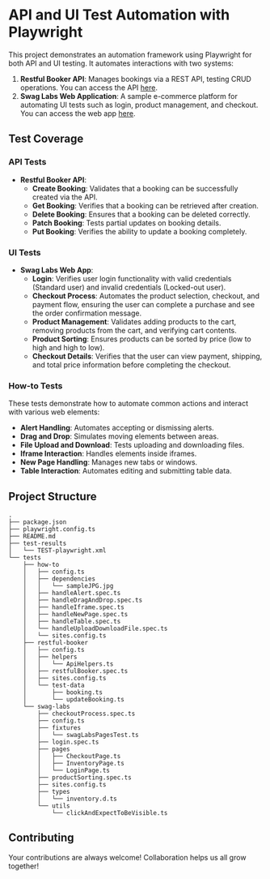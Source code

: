 # API and UI Test Automation with Playwright

This project demonstrates an automation framework using Playwright for both API and UI testing. It automates interactions with two systems:

1. **Restful Booker API**: Manages bookings via a REST API, testing CRUD operations. You can access the API [here](https://restful-booker.herokuapp.com/).
2. **Swag Labs Web Application**: A sample e-commerce platform for automating UI tests such as login, product management, and checkout. You can access the web app [here](https://www.saucedemo.com/).

## Test Coverage

### API Tests
- **Restful Booker API**:
  - **Create Booking**: Validates that a booking can be successfully created via the API.
  - **Get Booking**: Verifies that a booking can be retrieved after creation.
  - **Delete Booking**: Ensures that a booking can be deleted correctly.
  - **Patch Booking**: Tests partial updates on booking details.
  - **Put Booking**: Verifies the ability to update a booking completely.

### UI Tests
- **Swag Labs Web App**:
  - **Login**: Verifies user login functionality with valid credentials (Standard user) and invalid credentials (Locked-out user).
  - **Checkout Process**: Automates the product selection, checkout, and payment flow, ensuring the user can complete a purchase and see the order confirmation message.
  - **Product Management**: Validates adding products to the cart, removing products from the cart, and verifying cart contents.
  - **Product Sorting**: Ensures products can be sorted by price (low to high and high to low).
  - **Checkout Details**: Verifies that the user can view payment, shipping, and total price information before completing the checkout.

### How-to Tests

These tests demonstrate how to automate common actions and interact with various web elements:

- **Alert Handling**: Automates accepting or dismissing alerts.
- **Drag and Drop**: Simulates moving elements between areas.
- **File Upload and Download**: Tests uploading and downloading files.
- **Iframe Interaction**: Handles elements inside iframes.
- **New Page Handling**: Manages new tabs or windows.
- **Table Interaction**: Automates editing and submitting table data.

## Project Structure

```plaintext
.
├── package.json
├── playwright.config.ts
├── README.md
├── test-results
│   └── TEST-playwright.xml
└── tests
    ├── how-to
    │   ├── config.ts
    │   ├── dependencies
    │   │   └── sampleJPG.jpg
    │   ├── handleAlert.spec.ts
    │   ├── handleDragAndDrop.spec.ts
    │   ├── handleIframe.spec.ts
    │   ├── handleNewPage.spec.ts
    │   ├── handleTable.spec.ts
    │   └── handleUploadDownloadFile.spec.ts
    │   └── sites.config.ts
    ├── restful-booker
    │   ├── config.ts
    │   ├── helpers
    │   │   └── ApiHelpers.ts
    │   ├── restfulBooker.spec.ts
    │   ├── sites.config.ts
    │   └── test-data
    │       ├── booking.ts
    │       └── updateBooking.ts
    └── swag-labs
        ├── checkoutProcess.spec.ts
        ├── config.ts
        ├── fixtures
        │   └── swagLabsPagesTest.ts
        ├── login.spec.ts
        ├── pages
        │   ├── CheckoutPage.ts
        │   ├── InventoryPage.ts
        │   └── LoginPage.ts
        ├── productSorting.spec.ts
        ├── sites.config.ts
        ├── types
        │   └── inventory.d.ts
        └── utils
            └── clickAndExpectToBeVisible.ts
```

## Contributing
Your contributions are always welcome! Collaboration helps us all grow together!
